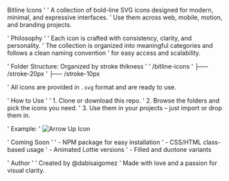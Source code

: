 Bitline Icons
'
' A collection of bold-line SVG icons designed for modern, minimal, and expressive interfaces.
' Use them across web, mobile, motion, and branding projects.

' Philosophy
'
' Each icon is crafted with consistency, clarity, and personality.
' The collection is organized into meaningful categories and follows a clean naming convention
' for easy access and scalability.

' Folder Structure: Organized by stroke thikness
'
' /bitline-icons
' ├── /stroke-20px
' ├── /stroke-10px

' All icons are provided in `.svg` format and are ready to use.

' How to Use
'
' 1. Clone or download this repo.
' 2. Browse the folders and pick the icons you need.
' 3. Use them in your projects – just import or drop them in.

' Example:
' <img src="/icons/arrows/arrow-up.svg" alt="Arrow Up Icon" />

' Coming Soon
'
' - NPM package for easy installation
' - CSS/HTML class-based usage
' - Animated Lottie versions
' - Filled and duotone variants

' Author
'
' Created by @dabisaigomez
' Made with love and a passion for visual clarity.

